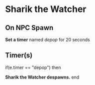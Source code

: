 # Sharik the Watcher
## On NPC Spawn

**Set a timer** named *depop* for 20 seconds
## Timer(s)

if(e.timer == "depop") then


**Sharik the Watcher despawns.**
end
